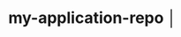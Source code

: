 # my-application-repo                                                                                                                     │
